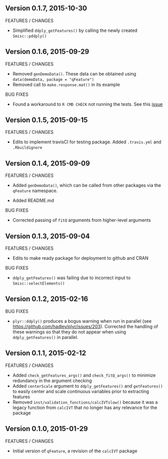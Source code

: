 Version 0.1.7, 2015-10-30
-----------------------------------------------------------------------------------

FEATURES / CHANGES

- Simplified `ddply_getFeatures()` by calling the newly created `Smisc::pddply()`


Version 0.1.6, 2015-09-29
-----------------------------------------------------------------------------------

FEATURES / CHANGES

- Removed `genDemoData()`.  These data can be obtained using `data(demoData, package = "qFeature")`
- Removed call to `make.response.mat()` in its example

BUG FIXES

- Found a workaround to `R CMD CHECK` not running the tests. See this [issue](https://github.com/hadley/testthat/issues/86)

Version 0.1.5, 2015-09-15
-----------------------------------------------------------------------------------

FEATURES / CHANGES

- Edits to implement travisCI for testing package.  Added `.travis.yml` and `.Rbuildignore`

Version 0.1.4, 2015-09-09
-----------------------------------------------------------------------------------

FEATURES / CHANGES

- Added `genDemoData()`, which can be called from other packages via the `qFeature`
  namespace.

- Added README.md 


BUG FIXES

- Corrected passing of `fitQ` arguments from higher-level arguments


Version 0.1.3, 2015-09-04
-----------------------------------------------------------------------------------

FEATURES / CHANGES

- Edits to make ready package for deployment to github and CRAN

BUG FIXES 

- `ddply_getFeatures()` was failing due to incorrect input to `Smisc::selectElements()`

Version 0.1.2, 2015-02-16
-----------------------------------------------------------------------------------

BUG FIXES

- `plyr::ddply()` produces a bogus warning when run in parallel (see https://github.com/hadley/plyr/issues/203). 
   Corrected the handling of these warnings so that they do not appear when using `ddply_getFeatures()` in parallel.

Version 0.1.1, 2015-02-12
-----------------------------------------------------------------------------------

FEATURES / CHANGES

- Added `check_getFeatures_args()` and `check_fitQ_args()` to minimize redundancy in the argument checking
- Added `centerScale` argument to `ddply_getFeatures()` and `getFeatures()` to easily center and scale continuous 
  variables prior to extracting features
- Removed `inst/validation_functions/calcIVTslow()` because it was a legacy function from `calcIVT` that no 
  longer has any relevance for the package


Version 0.1.0, 2015-01-29
-----------------------------------------------------------------------------------

FEATURES / CHANGES

- Initial version of `qFeature`, a revision of the `calcIVT` package

